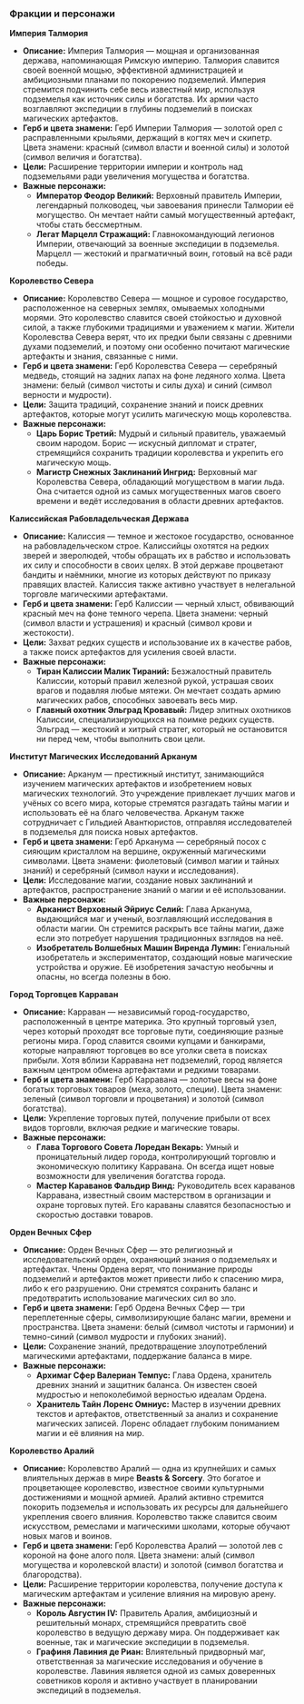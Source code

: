 ﻿### **Фракции и персонажи**

**Империя Талмория**

- **Описание:** Империя Талмория — мощная и организованная держава, напоминающая Римскую империю. Талмория славится своей военной мощью, эффективной администрацией и амбициозными планами по покорению подземелий. Империя стремится подчинить себе весь известный мир, используя подземелья как источник силы и богатства. Их армии часто возглавляют экспедиции в глубины подземелий в поисках магических артефактов.
- **Герб и цвета знамени:** Герб Империи Талмория — золотой орел с расправленными крыльями, держащий в когтях меч и скипетр. Цвета знамени: красный (символ власти и военной силы) и золотой (символ величия и богатства).
- **Цели:** Расширение территории империи и контроль над подземельями ради увеличения могущества и богатства.
- **Важные персонажи:**
	- **Император Феодор Великий:** Верховный правитель Империи, легендарный полководец, чьи завоевания принесли Талмории её могущество. Он мечтает найти самый могущественный артефакт, чтобы стать бессмертным.
	- **Легат Марцелл Стражащий:** Главнокомандующий легионов Империи, отвечающий за военные экспедиции в подземелья. Марцелл — жестокий и прагматичный воин, готовый на всё ради победы.

**Королевство Севера**

- **Описание:** Королевство Севера — мощное и суровое государство, расположенное на северных землях, омываемых холодными морями. Это королевство славится своей стойкостью и духовной силой, а также глубокими традициями и уважением к магии. Жители Королевства Севера верят, что их предки были связаны с древними духами подземелий, и поэтому они особенно почитают магические артефакты и знания, связанные с ними.
- **Герб и цвета знамени:** Герб Королевства Севера — серебряный медведь, стоящий на задних лапах на фоне ледяного холма. Цвета знамени: белый (символ чистоты и силы духа) и синий (символ верности и мудрости).
- **Цели:** Защита традиций, сохранение знаний и поиск древних артефактов, которые могут усилить магическую мощь королевства.
- **Важные персонажи:**
	- **Царь Борис Третий:** Мудрый и сильный правитель, уважаемый своим народом. Борис — искусный дипломат и стратег, стремящийся сохранить традиции королевства и укрепить его магическую мощь.
	- **Магистр Снежных Заклинаний Ингрид:** Верховный маг Королевства Севера, обладающий могуществом в магии льда. Она считается одной из самых могущественных магов своего времени и ведёт исследования в области древних артефактов.

**Калиссийская Рабовладельческая Держава**

- **Описание:** Калиссия — темное и жестокое государство, основанное на рабовладельческом строе. Калиссийцы охотятся на редких зверей и зверолюдей, чтобы обращать их в рабство и использовать их силу и способности в своих целях. В этой державе процветают бандиты и наёмники, многие из которых действуют по приказу правящих властей. Калиссия также активно участвует в нелегальной торговле магическими артефактами.
- **Герб и цвета знамени:** Герб Калиссии — черный хлыст, обвивающий красный меч на фоне темного черепа. Цвета знамени: черный (символ власти и устрашения) и красный (символ крови и жестокости).
- **Цели:** Захват редких существ и использование их в качестве рабов, а также поиск артефактов для усиления своей власти.
- **Важные персонажи:**
	- **Тиран Калиссии Малик Тираний:** Безжалостный правитель Калиссии, который правил железной рукой, устрашая своих врагов и подавляя любые мятежи. Он мечтает создать армию магических рабов, способных завоевать весь мир.
	- **Главный охотник Эльград Кровавый:** Лидер элитных охотников Калиссии, специализирующихся на поимке редких существ. Эльград — жестокий и хитрый стратег, который не остановится ни перед чем, чтобы выполнить свои цели.

**Институт Магических Исследований Арканум**

- **Описание:** Арканум — престижный институт, занимающийся изучением магических артефактов и изобретением новых магических технологий. Это учреждение привлекает лучших магов и учёных со всего мира, которые стремятся разгадать тайны магии и использовать её на благо человечества. Арканум также сотрудничает с Гильдией Авантюристов, отправляя исследователей в подземелья для поиска новых артефактов.
- **Герб и цвета знамени:** Герб Арканума — серебряный посох с сияющим кристаллом на вершине, окруженный магическими символами. Цвета знамени: фиолетовый (символ магии и тайных знаний) и серебряный (символ науки и исследования).
- **Цели:** Исследование магии, создание новых заклинаний и артефактов, распространение знаний о магии и её использовании.
- **Важные персонажи:**
	- **Арканист Верховный Эйриус Селий:** Глава Арканума, выдающийся маг и ученый, возглавляющий исследования в области магии. Он стремится раскрыть все тайны магии, даже если это потребует нарушения традиционных взглядов на неё.
	- **Изобретатель Волшебных Машин Виренда Лумин:** Гениальный изобретатель и экспериментатор, создающий новые магические устройства и оружие. Её изобретения зачастую необычны и опасны, но всегда полезны в бою.

**Город Торговцев Карраван**

- **Описание:** Карраван — независимый город-государство, расположенный в центре материка. Это крупный торговый узел, через который проходят все торговые пути, соединяющие разные регионы мира. Город славится своими купцами и банкирами, которые направляют торговцев во все уголки света в поисках прибыли. Хотя вблизи Карравана нет подземелий, город является важным центром обмена артефактами и редкими товарами.
- **Герб и цвета знамени:** Герб Карравана — золотые весы на фоне богатых торговых товаров (меха, золото, специи). Цвета знамени: зеленый (символ торговли и процветания) и золотой (символ богатства).
- **Цели:** Укрепление торговых путей, получение прибыли от всех видов торговли, включая редкие и магические товары.
- **Важные персонажи:**
	- **Глава Торгового Совета Лоредан Векарь:** Умный и проницательный лидер города, контролирующий торговлю и экономическую политику Карравана. Он всегда ищет новые возможности для увеличения богатства города.
	- **Мастер Караванов Фальдир Винд:** Руководитель всех караванов Карравана, известный своим мастерством в организации и охране торговых путей. Его караваны славятся безопасностью и скоростью доставки товаров.

**Орден Вечных Сфер**

- **Описание:** Орден Вечных Сфер — это религиозный и исследовательский орден, охраняющий знания о подземельях и артефактах. Члены Ордена верят, что понимание природы подземелий и артефактов может привести либо к спасению мира, либо к его разрушению. Они стремятся сохранить баланс и предотвратить использование магических сил во зло.
- **Герб и цвета знамени:** Герб Ордена Вечных Сфер — три переплетенные сферы, символизирующие баланс магии, времени и пространства. Цвета знамени: белый (символ чистоты и гармонии) и темно-синий (символ мудрости и глубоких знаний).
- **Цели:** Сохранение знаний, предотвращение злоупотреблений магическими артефактами, поддержание баланса в мире.
- **Важные персонажи:**
	- **Архимаг Сфер Валериан Темпус:** Глава Ордена, хранитель древних знаний и защитник баланса. Он известен своей мудростью и непоколебимой верностью идеалам Ордена.
	- **Хранитель Тайн Лоренс Омниус:** Мастер в изучении древних текстов и артефактов, ответственный за анализ и сохранение магических записей. Лоренс обладает глубоким пониманием магии и её влияния на мир.

**Королевство Аралий**

- **Описание:** Королевство Аралий — одна из крупнейших и самых влиятельных держав в мире **Beasts & Sorcery**. Это богатое и процветающее королевство, известное своими культурными достижениями и мощной армией. Аралий активно стремится покорить подземелья и использовать их ресурсы для дальнейшего укрепления своего влияния. Королевство также славится своим искусством, ремеслами и магическими школами, которые обучают новых магов и воинов.
- **Герб и цвета знамени:** Герб Королевства Аралий — золотой лев с короной на фоне алого поля. Цвета знамени: алый (символ могущества и королевской власти) и золотой (символ богатства и благородства).
- **Цели:** Расширение территории королевства, получение доступа к магическим артефактам и усиление влияния на мировую арену.
- **Важные персонажи:**
	- **Король Августин IV:** Правитель Аралия, амбициозный и решительный монарх, стремящийся превратить своё королевство в ведущую державу мира. Он поддерживает как военные, так и магические экспедиции в подземелья.
	- **Графиня Лавиния де Риан:** Влиятельный придворный маг, ответственная за магические исследования и обучение в королевстве. Лавиния является одной из самых доверенных советников короля и активно участвует в планировании экспедиций в подземелья.